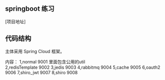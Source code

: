 ## springboot 练习

[项目地址]

## 代码结构

主体采用 Spring Cloud 框架。


内容：
	1,normal 9001 里面包含公用的util  
	2,redisTemplate 9002
	3,jedis 9003 
	4,rabbitmq 9004
	5,cache 9005
	6,oauth2 9006
	7,shiro_jwt 9007
	8,shiro    9008